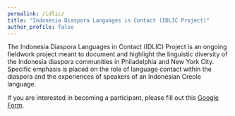 ```yaml
---
permalink: /idlic/
title: "Indonesia Diaspora Languages in Contact (IDLIC Project)"
author_profile: false 
---
```

The Indonesia Diaspora Languages in Contact (IDLIC) Project is an ongoing fieldwork project meant to document and highlight the linguistic diversity of the Indonesia diaspora communities in Philadelphia and New York City. Specific emphasis is placed on the role of language contact within the diaspora and the experiences of speakers of an Indonesian Creole language. 

If you are interested in becoming a participant, please fill out this [Google Form](https://docs.google.com/forms/d/e/1FAIpQLSetIPpEGDxYfxT5bg3xcfbzbj18AAznnlsb3Lr2-HUXmVY1fg/viewform?usp=header). 
